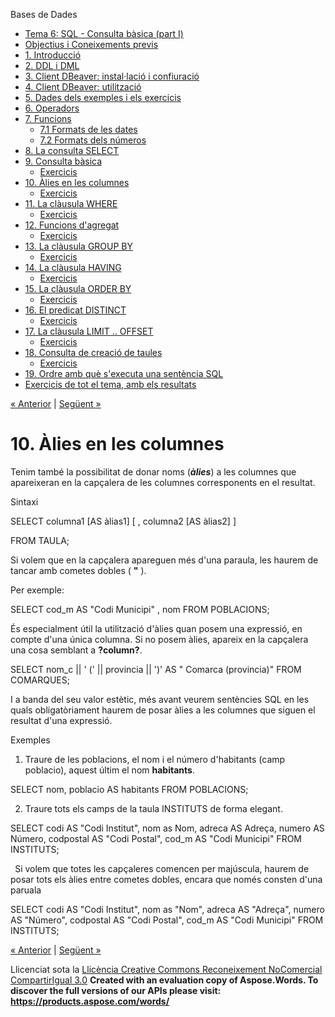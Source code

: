 Bases de Dades

- [Tema 6: SQL - Consulta bàsica (part I)](index.md)
- [Objectius i Coneixements previs](objectius_i_coneixements_previs.md)
- [1. Introducció](1_introducci.md)
- [2. DDL i DML](2_ddl_i_dml.md)
- [3. Client DBeaver: instal·lació i confiuració](3_client_dbeaver_installaci_i_confiuraci.md)
- [4. Client DBeaver: utilització](4_client_dbeaver_utilitzaci.md)
- [5. Dades dels exemples i els exercicis](5_dades_dels_exemples_i_els_exercicis.md)
- [6. Operadors](6_operadors.md)
- [7. Funcions](7_funcions.md) 
  - [7.1 Formats de les dates](71_formats_de_les_dates.md)
  - [7.2 Formats dels números](72_formats_dels_nmeros.md)
- [8. La consulta SELECT](8_la_consulta_select.md)
- [9. Consulta bàsica](9_consulta_bsica.md) 
  - [Exercicis](exercicis.md)
- [10. Àlies en les columnes](10_lies_en_les_columnes.md) 
  - [Exercicis](exercicis0.md)
- [11. La clàusula WHERE](11_la_clusula_where.md) 
  - [Exercicis](exercicis1.md)
- [12. Funcions d'agregat](12_funcions_dagregat.md) 
  - [Exercicis](exercicis2.md)
- [13. La clàusula GROUP BY](13_la_clusula_group_by.md) 
  - [Exercicis](exercicis3.md)
- [14. La clàusula HAVING](14_la_clusula_having.md) 
  - [Exercicis](exercicis4.md)
- [15. La clàusula ORDER BY](15_la_clusula_order_by.md) 
  - [Exercicis](exercicis5.md)
- [16. El predicat DISTINCT](16_el_predicat_distinct.md) 
  - [Exercicis](exercicis6.md)
- [17. La clàusula LIMIT .. OFFSET](17_la_clusula_limit__offset.md) 
  - [Exercicis](exercicis7.md)
- [18. Consulta de creació de taules](18_consulta_de_creaci_de_taules.md) 
  - [Exercicis](exercicis8.md)
- [19. Ordre amb què s'executa una sentència SQL](19_ordre_amb_qu_sexecuta_una_sentncia_sql.md)
- [Exercicis de tot el tema, amb els resultats](exercicis_de_tot_el_tema_amb_els_resultats.md)

[« Anterior](exercicis.md) | [Següent »](exercicis0.md)
# <a name="main"></a>**10. Àlies en les columnes**


Tenim també la possibilitat de donar noms (***àlies***) a les columnes que apareixeran en la capçalera de les columnes corresponents en el resultat.



Sintaxi

SELECT columna1 [AS àlias1] [ , columna2 [AS àlias2] ] 

FROM TAULA;



Si volem que en la capçalera apareguen més d'una paraula, les haurem de tancar amb cometes dobles ( **"** ).

Per exemple:

SELECT cod\_m AS "Codi Municipi" , nom 
FROM POBLACIONS;

És especialment útil la utilització d'àlies quan posem una expressió, en compte d'una única columna. Si no posem àlies, apareix en la capçalera una cosa semblant a **?column?**.

SELECT nom\_c || ' (' || provincia || ')' AS " Comarca (provincia)"
FROM COMARQUES;

I a banda del seu valor estètic, més avant veurem sentències SQL en les quals obligatòriament haurem de posar àlies a les columnes que siguen el resultat d'una expressió.

Exemples

1. Traure de les poblacions, el nom i el número d'habitants (camp poblacio), aquest últim el nom **habitants**.

SELECT nom, poblacio AS habitants
FROM POBLACIONS;



2. Traure tots els camps de la taula INSTITUTS de forma elegant.

SELECT codi AS "Codi Institut", nom as Nom, adreca AS Adreça, numero AS Número, codpostal AS "Codi Postal", cod\_m AS "Codi Municipi"
FROM INSTITUTS;

` `Si volem que totes les capçaleres comencen per majúscula, haurem de posar tots els àlies entre cometes dobles, encara que només consten d'una paruala

SELECT codi AS "Codi Institut", nom as "Nom", adreca AS "Adreça", numero AS "Número", codpostal AS "Codi Postal", cod\_m AS "Codi Municipi"
FROM INSTITUTS;

[« Anterior](exercicis.md) | [Següent »](exercicis0.md)

Llicenciat sota la [Llicència Creative Commons Reconeixement NoComercial CompartirIgual 3.0](http://creativecommons.org/licenses/by-nc-sa/3.0/)
**Created with an evaluation copy of Aspose.Words. To discover the full versions of our APIs please visit: https://products.aspose.com/words/**
